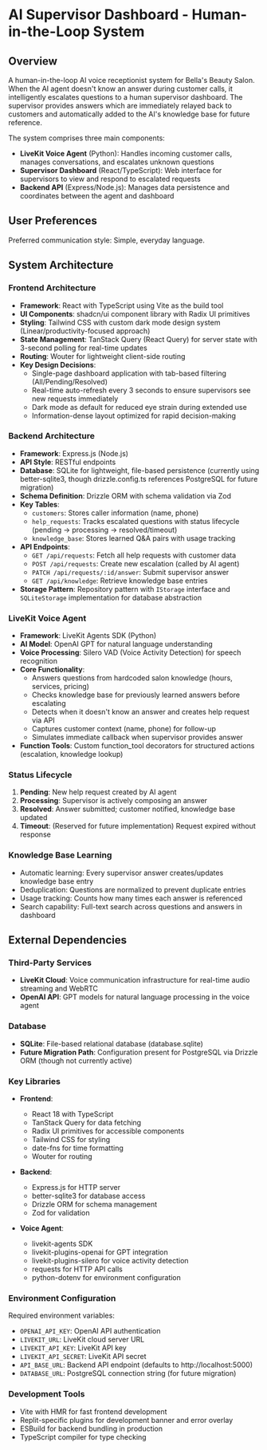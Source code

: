 # AI Supervisor Dashboard - Human-in-the-Loop System

## Overview

A human-in-the-loop AI voice receptionist system for Bella's Beauty Salon. When the AI agent doesn't know an answer during customer calls, it intelligently escalates questions to a human supervisor dashboard. The supervisor provides answers which are immediately relayed back to customers and automatically added to the AI's knowledge base for future reference.

The system comprises three main components:
- **LiveKit Voice Agent** (Python): Handles incoming customer calls, manages conversations, and escalates unknown questions
- **Supervisor Dashboard** (React/TypeScript): Web interface for supervisors to view and respond to escalated requests
- **Backend API** (Express/Node.js): Manages data persistence and coordinates between the agent and dashboard

## User Preferences

Preferred communication style: Simple, everyday language.

## System Architecture

### Frontend Architecture
- **Framework**: React with TypeScript using Vite as the build tool
- **UI Components**: shadcn/ui component library with Radix UI primitives
- **Styling**: Tailwind CSS with custom dark mode design system (Linear/productivity-focused approach)
- **State Management**: TanStack Query (React Query) for server state with 3-second polling for real-time updates
- **Routing**: Wouter for lightweight client-side routing
- **Key Design Decisions**:
  - Single-page dashboard application with tab-based filtering (All/Pending/Resolved)
  - Real-time auto-refresh every 3 seconds to ensure supervisors see new requests immediately
  - Dark mode as default for reduced eye strain during extended use
  - Information-dense layout optimized for rapid decision-making

### Backend Architecture
- **Framework**: Express.js (Node.js)
- **API Style**: RESTful endpoints
- **Database**: SQLite for lightweight, file-based persistence (currently using better-sqlite3, though drizzle.config.ts references PostgreSQL for future migration)
- **Schema Definition**: Drizzle ORM with schema validation via Zod
- **Key Tables**:
  - `customers`: Stores caller information (name, phone)
  - `help_requests`: Tracks escalated questions with status lifecycle (pending → processing → resolved/timeout)
  - `knowledge_base`: Stores learned Q&A pairs with usage tracking
- **API Endpoints**:
  - `GET /api/requests`: Fetch all help requests with customer data
  - `POST /api/requests`: Create new escalation (called by AI agent)
  - `PATCH /api/requests/:id/answer`: Submit supervisor answer
  - `GET /api/knowledge`: Retrieve knowledge base entries
- **Storage Pattern**: Repository pattern with `IStorage` interface and `SQLiteStorage` implementation for database abstraction

### LiveKit Voice Agent
- **Framework**: LiveKit Agents SDK (Python)
- **AI Model**: OpenAI GPT for natural language understanding
- **Voice Processing**: Silero VAD (Voice Activity Detection) for speech recognition
- **Core Functionality**:
  - Answers questions from hardcoded salon knowledge (hours, services, pricing)
  - Checks knowledge base for previously learned answers before escalating
  - Detects when it doesn't know an answer and creates help request via API
  - Captures customer context (name, phone) for follow-up
  - Simulates immediate callback when supervisor provides answer
- **Function Tools**: Custom function_tool decorators for structured actions (escalation, knowledge lookup)

### Status Lifecycle
1. **Pending**: New help request created by AI agent
2. **Processing**: Supervisor is actively composing an answer
3. **Resolved**: Answer submitted; customer notified, knowledge base updated
4. **Timeout**: (Reserved for future implementation) Request expired without response

### Knowledge Base Learning
- Automatic learning: Every supervisor answer creates/updates knowledge base entry
- Deduplication: Questions are normalized to prevent duplicate entries
- Usage tracking: Counts how many times each answer is referenced
- Search capability: Full-text search across questions and answers in dashboard

## External Dependencies

### Third-Party Services
- **LiveKit Cloud**: Voice communication infrastructure for real-time audio streaming and WebRTC
- **OpenAI API**: GPT models for natural language processing in the voice agent

### Database
- **SQLite**: File-based relational database (database.sqlite)
- **Future Migration Path**: Configuration present for PostgreSQL via Drizzle ORM (though not currently active)

### Key Libraries
- **Frontend**:
  - React 18 with TypeScript
  - TanStack Query for data fetching
  - Radix UI primitives for accessible components
  - Tailwind CSS for styling
  - date-fns for time formatting
  - Wouter for routing
  
- **Backend**:
  - Express.js for HTTP server
  - better-sqlite3 for database access
  - Drizzle ORM for schema management
  - Zod for validation
  
- **Voice Agent**:
  - livekit-agents SDK
  - livekit-plugins-openai for GPT integration
  - livekit-plugins-silero for voice activity detection
  - requests for HTTP API calls
  - python-dotenv for environment configuration

### Environment Configuration
Required environment variables:
- `OPENAI_API_KEY`: OpenAI API authentication
- `LIVEKIT_URL`: LiveKit cloud server URL
- `LIVEKIT_API_KEY`: LiveKit API key
- `LIVEKIT_API_SECRET`: LiveKit API secret
- `API_BASE_URL`: Backend API endpoint (defaults to http://localhost:5000)
- `DATABASE_URL`: PostgreSQL connection string (for future migration)

### Development Tools
- Vite with HMR for fast frontend development
- Replit-specific plugins for development banner and error overlay
- ESBuild for backend bundling in production
- TypeScript compiler for type checking